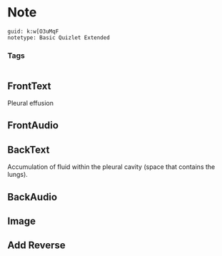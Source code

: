 # Note
```
guid: k:w[O3uMqF
notetype: Basic Quizlet Extended
```

### Tags
```
```

## FrontText
Pleural effusion

## FrontAudio


## BackText
Accumulation of fluid within the pleural cavity (space that contains the lungs).

## BackAudio


## Image


## Add Reverse

